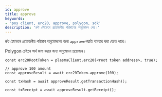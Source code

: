 ```yaml
---
id: approve
title: approve
keywords:
- 'pos client, erc20, approve, polygon, sdk'
description: 'রুট টোকেনে প্রয়োজনীয় পরিমাণের অনুমোদন দেয়।'
---
```


রুট টোকেনে প্রয়োজনীয় পরিমাণ অনুমোদনের জন্য `approve`পদ্ধতি ব্যবহার করা যেতে পারে।

Polygon চেইনে অর্থ জমা করার জন্য অনুমোদন প্রয়োজন।

```
const erc20RootToken = plasmaClient.erc20(<root token address>, true);

// approve 100 amount
const approveResult = await erc20Token.approve(100);

const txHash = await approveResult.getTransactionHash();

const txReceipt = await approveResult.getReceipt();

```
